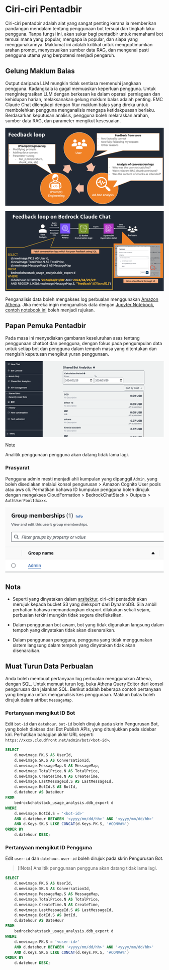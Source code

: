# Ciri-ciri Pentadbir

Ciri-ciri pentadbir adalah alat yang sangat penting kerana ia memberikan pandangan mendalam tentang penggunaan bot tersuai dan tingkah laku pengguna. Tanpa fungsi ini, akan sukar bagi pentadbir untuk memahami bot tersuai mana yang popular, mengapa ia popular, dan siapa yang menggunakannya. Maklumat ini adalah kritikal untuk mengoptimumkan arahan prompt, menyesuaikan sumber data RAG, dan mengenal pasti pengguna utama yang berpotensi menjadi pengaruh.

## Gelung Maklum Balas

Output daripada LLM mungkin tidak sentiasa memenuhi jangkaan pengguna. Kadangkala ia gagal memuaskan keperluan pengguna. Untuk mengintegrasikan LLM dengan berkesan ke dalam operasi perniagaan dan kehidupan harian, melaksanakan gelung maklum balas adalah penting. EMC Claude Chat dilengkapi dengan fitur maklum balas yang direka untuk membolehkan pengguna menganalisis mengapa ketidakpuasan berlaku. Berdasarkan keputusan analisis, pengguna boleh melaraskan arahan, sumber data RAG, dan parameter mengikut kesesuaian.

![](./imgs/feedback_loop.png)

![](./imgs/feedback-using-claude-chat.png)

Penganalisis data boleh mengakses log perbualan menggunakan [Amazon Athena](https://aws.amazon.com/jp/athena/). Jika mereka ingin menganalisis data dengan [Jupyter Notebook](https://jupyter.org/), [contoh notebook ini](../examples/notebooks/feedback_analysis_example.ipynb) boleh menjadi rujukan.

## Papan Pemuka Pentadbir

Pada masa ini menyediakan gambaran keseluruhan asas tentang penggunaan chatbot dan pengguna, dengan fokus pada pengumpulan data untuk setiap bot dan pengguna dalam tempoh masa yang ditentukan dan mengisih keputusan mengikut yuran penggunaan.

![](./imgs/admin_bot_analytics.png)

> [!Note]
> Analitik penggunaan pengguna akan datang tidak lama lagi.

### Prasyarat

Pengguna admin mesti menjadi ahli kumpulan yang dipanggil `Admin`, yang boleh disediakan melalui konsol pengurusan > Amazon Cognito User pools atau aws cli. Perhatikan bahawa ID kumpulan pengguna boleh dirujuk dengan mengakses CloudFormation > BedrockChatStack > Outputs > `AuthUserPoolIdxxxx`.

![](./imgs/group_membership_admin.png)

## Nota

- Seperti yang dinyatakan dalam [arsitektur](../README.md#architecture), ciri-ciri pentadbir akan merujuk kepada bucket S3 yang dieksport dari DynamoDB. Sila ambil perhatian bahawa memandangkan eksport dilakukan sekali sejam, perbualan terkini mungkin tidak segera direfleksikan.

- Dalam penggunaan bot awam, bot yang tidak digunakan langsung dalam tempoh yang dinyatakan tidak akan disenaraikan.

- Dalam penggunaan pengguna, pengguna yang tidak menggunakan sistem langsung dalam tempoh yang dinyatakan tidak akan disenaraikan.

## Muat Turun Data Perbualan

Anda boleh membuat pertanyaan log perbualan menggunakan Athena, dengan SQL. Untuk memuat turun log, buka Athena Query Editor dari konsol pengurusan dan jalankan SQL. Berikut adalah beberapa contoh pertanyaan yang berguna untuk menganalisis kes penggunaan. Maklum balas boleh dirujuk dalam atribut `MessageMap`.

### Pertanyaan mengikut ID Bot

Edit `bot-id` dan `datehour`. `bot-id` boleh dirujuk pada skrin Pengurusan Bot, yang boleh diakses dari Bot Publish APIs, yang ditunjukkan pada sidebar kiri. Perhatikan bahagian akhir URL seperti `https://xxxx.cloudfront.net/admin/bot/<bot-id>`.

```sql
SELECT
    d.newimage.PK.S AS UserId,
    d.newimage.SK.S AS ConversationId,
    d.newimage.MessageMap.S AS MessageMap,
    d.newimage.TotalPrice.N AS TotalPrice,
    d.newimage.CreateTime.N AS CreateTime,
    d.newimage.LastMessageId.S AS LastMessageId,
    d.newimage.BotId.S AS BotId,
    d.datehour AS DateHour
FROM
    bedrockchatstack_usage_analysis.ddb_export d
WHERE
    d.newimage.BotId.S = '<bot-id>'
    AND d.datehour BETWEEN '<yyyy/mm/dd/hh>' AND '<yyyy/mm/dd/hh>'
    AND d.Keys.SK.S LIKE CONCAT(d.Keys.PK.S, '#CONV#%')
ORDER BY
    d.datehour DESC;
```

### Pertanyaan mengikut ID Pengguna

Edit `user-id` dan `datehour`. `user-id` boleh dirujuk pada skrin Pengurusan Bot.

> [!Nota]
> Analitik penggunaan pengguna akan datang tidak lama lagi.

```sql
SELECT
    d.newimage.PK.S AS UserId,
    d.newimage.SK.S AS ConversationId,
    d.newimage.MessageMap.S AS MessageMap,
    d.newimage.TotalPrice.N AS TotalPrice,
    d.newimage.CreateTime.N AS CreateTime,
    d.newimage.LastMessageId.S AS LastMessageId,
    d.newimage.BotId.S AS BotId,
    d.datehour AS DateHour
FROM
    bedrockchatstack_usage_analysis.ddb_export d
WHERE
    d.newimage.PK.S = '<user-id>'
    AND d.datehour BETWEEN '<yyyy/mm/dd/hh>' AND '<yyyy/mm/dd/hh>'
    AND d.Keys.SK.S LIKE CONCAT(d.Keys.PK.S, '#CONV#%')
ORDER BY
    d.datehour DESC;
```